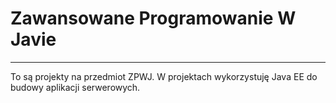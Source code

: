 # Zawansowane Programowanie W Javie
***
To są projekty na przedmiot ZPWJ.
W projektach wykorzystuję Java EE do budowy aplikacji serwerowych.



